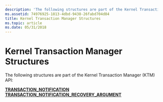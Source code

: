 ```yaml
---
description: 'The following structures are part of the Kernel Transaction Manager (KTM) API:'
ms.assetid: 74976925-1813-4dbd-9438-26fabd704d84
title: Kernel Transaction Manager Structures
ms.topic: article
ms.date: 05/31/2018
---
```


# Kernel Transaction Manager Structures

The following structures are part of the Kernel Transaction Manager (KTM) API:

<dl>

[**TRANSACTION\_NOTIFICATION**](/windows/desktop/api/KtmTypes/ns-ktmtypes-transaction_notification)  
[**TRANSACTION\_NOTIFICATION\_RECOVERY\_ARGUMENT**](/windows/desktop/api/KtmTypes/ns-ktmtypes-transaction_notification_recovery_argument)  
</dl>

 

 



